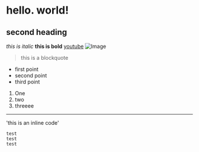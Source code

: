 # hello. world!
## second heading
*this is italic*
**this is bold**
[youtube](http://youtube.com)
![Image](https://upload.wikimedia.org/wikipedia/commons/thumb/b/b6/Image_created_with_a_mobile_phone.png/1280px-Image_created_with_a_mobile_phone.png)
> this is a blockquote
* first point
* second point
* third point
1. One
2. two
3. threeee
---
'this is an inline code'
```
test
test
test
```
